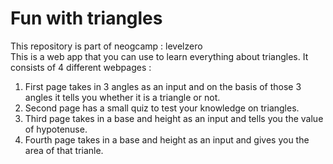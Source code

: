 # Fun with triangles
This repository is part of neogcamp : levelzero <br/>
This is a web app that you can use to learn everything about triangles. It consists of 4 different webpages : <br/>
1. First page takes in 3 angles as an input and on the basis of those 3 angles it tells you whether it is a triangle or not. <br/>
2. Second page has a small quiz to test your knowledge on triangles. <br/>
3. Third page takes in a base and height as an input and tells you the value of hypotenuse. <br/>
4. Fourth page takes in a base and height as an input and gives you the area of that trianle. <br/> 
